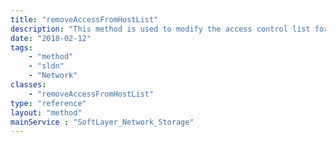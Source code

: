 ```yaml
---
title: "removeAccessFromHostList"
description: "This method is used to modify the access control list for this Storage volume.  The [[SoftLayer_Hardware|SoftLayer_Virtual_Guest|SoftLayer_Network_Subnet|SoftLayer_Network_Subnet_IpAddress]] objects which have been allowed access to this storage will be listed in the [[allowedHardware|allowedVirtualGuests|allowedSubnets|allowedIpAddresses]] property of this storage volume. "
date: "2018-02-12"
tags:
    - "method"
    - "sldn"
    - "Network"
classes:
    - "removeAccessFromHostList"
type: "reference"
layout: "method"
mainService : "SoftLayer_Network_Storage"
---
```

